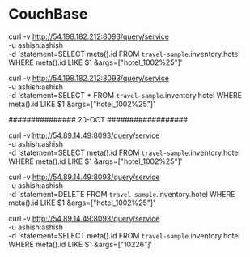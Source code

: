 # CouchBase

curl -v http://54.198.182.212:8093/query/service \
  -u ashish:ashish \
  -d 'statement=SELECT meta().id
      FROM `travel-sample`.inventory.hotel
      WHERE meta().id LIKE $1 &args=["hotel_1002%25"]'
	  

curl -v http://54.198.182.212:8093/query/service \
  -u ashish:ashish \
  -d 'statement=SELECT *
      FROM `travel-sample`.inventory.hotel
      WHERE meta().id LIKE $1 &args=["hotel_1002%25"]'

############### 20-OCT ##################
	  
curl -v http://54.89.14.49:8093/query/service \
  -u ashish:ashish \
  -d 'statement=SELECT meta().id
      FROM `travel-sample`.inventory.hotel
      WHERE meta().id LIKE $1 &args=["hotel_1002%25"]'
	  
curl -v http://54.89.14.49:8093/query/service \
  -u ashish:ashish \
  -d 'statement=DELETE FROM `travel-sample`.inventory.hotel
      WHERE meta().id LIKE $1 &args=["hotel_1002%25"]'
	  
curl -v http://54.89.14.49:8093/query/service \
  -u ashish:ashish \
  -d 'statement=SELECT meta().id
      FROM `travel-sample`.inventory.hotel
      WHERE meta().id LIKE $1 &args=["10226"]'
	  
	  
	  
